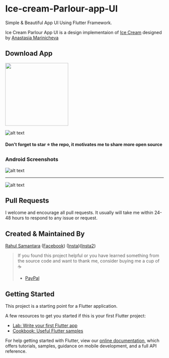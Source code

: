 # Ice-cream-Parlour-app-UI

Simple & Beautiful App UI Using Flutter Framework.

Ice Cream Parlour App UI is a design implementaion of [Ice Cream](https://dribbble.com/shots/6740286-Ice-Cream) designed by [Anastasia Marinicheva](https://dribbble.com/anmarinicheva)

## Download App 
<a href="https://github.com/developerRsam/Ice-cream-parlour-app-UI/blob/master/Screenshots/app-x86_64-release.apk?raw=true"><img src="https://playerzon.com/asset/download.png" width="200"></img></a>


![alt text](https://github.com/developerRsam/Ice-cream-parlour-app-UI/blob/master/Screenshots/ICShop_uidesign_git.png)

#### Don't forget to star ⭐ the repo, it motivates me to share more open source

### Android Screenshots

![alt text](https://github.com/developerRsam/Ice-cream-parlour-app-UI/blob/master/Screenshots/Screenshot_1584542407.png)

-----------------------------------

![alt text](https://github.com/developerRsam/Ice-cream-parlour-app-UI/blob/master/Screenshots/Screenshot_1584542403.png)

## Pull Requests

I welcome and encourage all pull requests. It usually will take me within 24-48 hours to respond to any issue or request.

## Created & Maintained By

[Rahul Samantara](https://github.com/developerRsam) ([Facebook](https://www.facebook.com/rahul.samantara.39))
([Insta](https://www.instagram.com/_mr_wanderlust/))([Insta2](https://www.instagram.com/rsdesigndevstudio/))

> If you found this project helpful or you have learned something from the source code and want to thank me, consider buying me a cup of :coffee:
>
> * [PayPal](https://www.paypal.me/RahulSamantara)

## Getting Started

This project is a starting point for a Flutter application.

A few resources to get you started if this is your first Flutter project:

- [Lab: Write your first Flutter app](https://flutter.dev/docs/get-started/codelab)
- [Cookbook: Useful Flutter samples](https://flutter.dev/docs/cookbook)

For help getting started with Flutter, view our
[online documentation](https://flutter.dev/docs), which offers tutorials,
samples, guidance on mobile development, and a full API reference.
